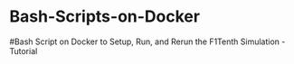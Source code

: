 # Bash-Scripts-on-Docker

#Bash Script on Docker to Setup, Run, and Rerun the F1Tenth Simulation - Tutorial

